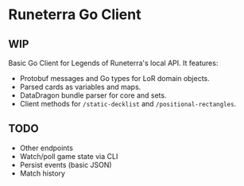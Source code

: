 # Runeterra Go Client

## WIP
Basic Go Client for Legends of Runeterra's local API. It features: 

* Protobuf messages and Go types for LoR domain objects.
* Parsed cards as variables and maps.
* DataDragon bundle parser for core and sets.
* Client methods for `/static-decklist` and `/positional-rectangles`.

## TODO

* Other endpoints
* Watch/poll game state via CLI
* Persist events (basic JSON)
* Match history